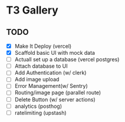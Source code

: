 # T3 Gallery

## TODO

- [x] Make It Deploy (vercel)
- [x] Scaffold basic UI with mock data
- [ ] Actuall set up a database (vercel postgres)
- [ ] Attach database to UI
- [ ] Add Authentication (w/ clerk)
- [ ] Add image upload
- [ ] Error Management(w/ Sentry)
- [ ] Routing/image page (parallel route)
- [ ] Delete Button (w/ server actions)
- [ ] analytics (posthog)
- [ ] ratelimiting (upstash)